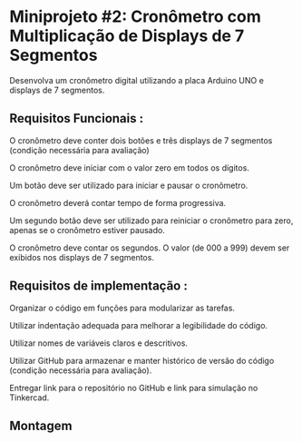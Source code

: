 # Miniprojeto #2: Cronômetro com Multiplicação de Displays de 7 Segmentos
Desenvolva um cronômetro digital utilizando a placa Arduino UNO e displays de 7 segmentos.

## Requisitos Funcionais :
 O cronômetro deve conter dois botões e três displays de 7 segmentos (condição necessária para avaliação)
 
 O cronômetro deve iniciar com o valor zero em todos os dígitos.
 
 Um botão deve ser utilizado para iniciar e pausar o cronômetro.
 
 O cronômetro deverá contar tempo de forma progressiva.
 
 Um segundo botão deve ser utilizado para reiniciar o cronômetro para zero, apenas se o cronômetro estiver pausado.
 
 O cronômetro deve contar os segundos. O valor (de 000 a 999) devem ser exibidos nos displays de 7 segmentos.
 
## Requisitos de implementação :
 Organizar o código em funções para modularizar as tarefas.
 
 Utilizar indentação adequada para melhorar a legibilidade do código.
 
 Utilizar nomes de variáveis claros e descritivos.
 
 Utilizar GitHub para armazenar e manter histórico de versão do código (condição necessária para avaliação).
 
 Entregar link para o repositório no GitHub e link para simulação no Tinkercad.

## Montagem
